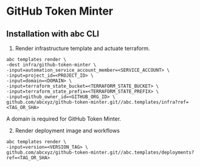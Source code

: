 # GitHub Token Minter

## Installation with abc CLI

1. Render infrastructure template and actuate terraform.
```shell
abc templates render \
-dest infra/github-token-minter \
-input=automation_service_account_member=<SERVICE_ACCOUNT> \
-input=project_id=<PROJECT_ID> \
-input=domain=<DOMAIN> \
-input=terraform_state_bucket=<TERRAFORM_STATE_BUCKET> \
-input=terraform_state_prefix=<TERRAFORM_STATE_PREFIX> \
-input=github_owner_id=<GITHUB_ORG_ID> \
github.com/abcxyz/github-token-minter.git//abc.templates/infra?ref=<TAG_OR_SHA>
```

A domain is required for GitHub Token Minter.


2. Render deployment image and workflows
```shell
abc templates render \
-input=version=<VERSION_TAG> \
github.com/abcxyz/github-token-minter.git//abc.templates/deployments?ref=<TAG_OR_SHA>
```
